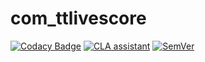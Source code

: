 # com_ttlivescore

[![Codacy Badge](https://api.codacy.com/project/badge/Grade/fa76f57128e0431da09a6883f62662a5)](https://www.codacy.com/app/Gileba/com_ttlivescore?utm_source=github.com&utm_medium=referral&utm_content=Gileba/com_ttlivescore&utm_campaign=badger)
[![CLA assistant](https://cla-assistant.io/readme/badge/Gileba/com_ttlivescore)](https://cla-assistant.io/Gileba/com_ttlivescore)
[![SemVer](http://img.shields.io/SemVer/2.0.0.png)](http://semver.org/spec/v2.0.0.html)
